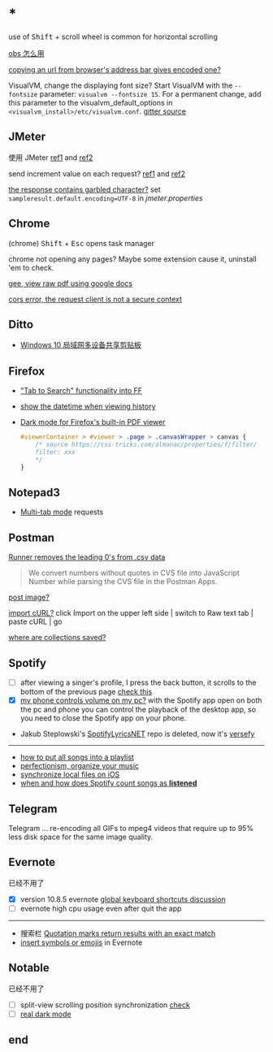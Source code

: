 # *

use of <kbd>Shift</kbd> + scroll wheel is common for horizontal scrolling

[obs 怎么用](https://www.zhihu.com/question/265231508/answer/588785627)

[copying an url from browser's address bar gives encoded one?](https://stackoverflow.com/questions/18176661/copying-a-utf-8-url-from-browsers-address-bar-gives-only-the-ugly-encoded-one)

VisualVM, change the displaying font size? Start VisualVM with the `--fontsize` parameter: `visualvm --fontsize 15`. For a permanent change, add this parameter to the visualvm_default_options in `<visualvm_install>/etc/visualvm.conf`. [gitter source](https://gitter.im/VisualVM/Feedback?at=5feaf7612084ee4b787b9fde)

## JMeter

使用 JMeter [ref1](https://www.cnblogs.com/stulzq/p/8971531.html) and [ref2](https://www.cnblogs.com/dinghanhua/p/5646435.html)

send increment value on each request? [ref1](https://stackoverflow.com/questions/52000899/jmeter-increment-value-before-each-sampler-request) and [ref2](https://sqa.stackexchange.com/questions/49189/how-to-increment-value-of-json-variable-in-jmeter)

[the response contains garbled character?](https://stackoverflow.com/questions/8488811/jmeter-sample-response-encoding) set `sampleresult.default.encoding=UTF-8` in _jmeter.properties_

## Chrome

(chrome) <kbd>Shift</kbd> + <kbd>Esc</kbd> opens task manager

chrome not opening any pages? Maybe some extension cause it, uninstall 'em to check.

[gee, view raw pdf using google docs](https://webapps.stackexchange.com/a/78367)

[cors error, the request client is not a secure context](https://stackoverflow.com/questions/66534759/chrome-cors-error-on-request-to-localhost-dev-server-from-remote-site)

## Ditto

- [Windows 10 局域网多设备共享剪贴板](https://blog.csdn.net/GentleCP/article/details/109022869)

## Firefox

- ["Tab to Search" functionality into FF](https://support.mozilla.org/en-US/questions/1177556)

- [show the datetime when viewing history](https://support.mozilla.org/en-US/questions/1197226)

- [Dark mode for Firefox's built-in PDF viewer](https://pncnmnp.github.io/blogs/firefox-dark-mode.html)

  ```css
  #viewerContainer > #viewer > .page > .canvasWrapper > canvas {
      /* source https://css-tricks.com/almanac/properties/f/filter/
      filter: xxx
      */
  }
  ```

## Notepad3

- [Multi-tab mode](https://github.com/rizonesoft/Notepad3/issues/2525) requests

## Postman

[Runner removes the leading 0's from .csv data](https://github.com/postmanlabs/postman-app-support/issues/2734)

> We convert numbers without quotes in CVS file into JavaScript Number while parsing the CVS file in the Postman Apps.

[post image?](https://stackoverflow.com/questions/39660074/post-image-data-using-postman)

[import cURL?](https://stackoverflow.com/questions/27957943/simulate-a-specific-curl-in-postman) click Import on the upper left side | switch to Raw text tab | paste cURL | go

[where are collections saved?](https://stackoverflow.com/questions/47399809/where-are-postman-collections-saved)

## Spotify

- [ ] after viewing a singer's profile, I press the back button, it scrolls to the bottom of the previous page [check this](https://community.spotify.com/t5/Desktop-Windows/Bug-scroll-goes-to-the-bottom-of-quot-Overview-quot/td-p/1688143)
- [x] [my phone controls volume on my pc?](https://community.spotify.com/t5/Android/How-to-stop-my-phone-from-controlling-volume-on-my-computer/td-p/5080352) with the Spotify app open on both the pc and phone you can control the playback of the desktop app, so you need to close the Spotify app on your phone.
- Jakub Steplowski's [SpotifyLyricsNET](https://github.com/JakubSteplowski/SpotifyLyricsNET) repo is deleted, now it's [versefy](https://versefy.app/)

---

- [how to put all songs into a playlist](https://community.spotify.com/t5/Desktop-Mac/How-to-put-all-my-songs-into-a-playlist/td-p/1079311)
- [perfectionism, organize your music](https://community.spotify.com/t5/Chat/Perfectionism-How-do-you-organize-your-music/td-p/1201032)
- [synchronize local files on iOS](https://community.spotify.com/t5/FAQs/Local-Files/ta-p/5186118/redirect_from_archived_page/true)
- [when and how does Spotify count songs as **listened**](https://community.spotify.com/t5/Accounts/When-and-how-does-Spotify-count-songs-as-quot-listened-to-quot/td-p/952243)

## Telegram

Telegram ... re-encoding all GIFs to mpeg4 videos that require up to 95% less disk space for the same image quality.

## Evernote

已经不用了

- [x] version 10.8.5 evernote [global keyboard shortcuts discussion](https://discussion.evernote.com/forums/topic/131211-disable-global-keyboard-shortcuts/)
- [ ] evernote high cpu usage even after quit the app

---

- 搜索栏 [Quotation marks return results with an exact match](https://help.evernote.com/hc/en-us/articles/208313828-How-to-use-Evernote-s-advanced-search-syntax)
- [insert symbols or emojis](https://discussion.evernote.com/topic/118365-how-do-i-insert-symbols-or-emojis/?do=findComment&comment=531270) in Evernote

## Notable

已经不用了

- [ ] split-view scrolling position synchronization [check](https://github.com/notable/notable/issues/311)
- [ ] [real dark mode](https://github.com/rizonesoft/Notepad3/issues/1811)

## end
